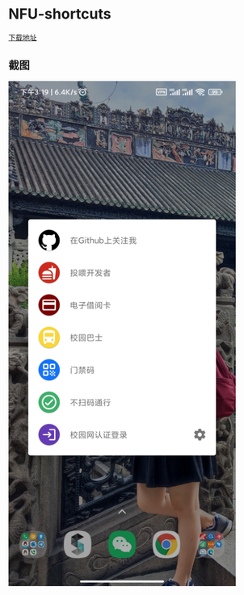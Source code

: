 # NFU-shortcuts

[下载地址](https://wwa.lanzoui.com/i5YTBpmchne)  

## 截图  
<img src="https://raw.githubusercontent.com/bqliang/NFU-shortcuts/main/Screenshot.jpg" width="450">
